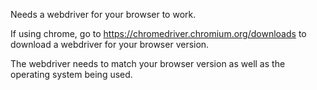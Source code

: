 Needs a webdriver for your browser to work. 

If using chrome, go to 
https://chromedriver.chromium.org/downloads
to download a webdriver for your browser version.

The webdriver needs to match your browser version as well as the operating system being used. 
